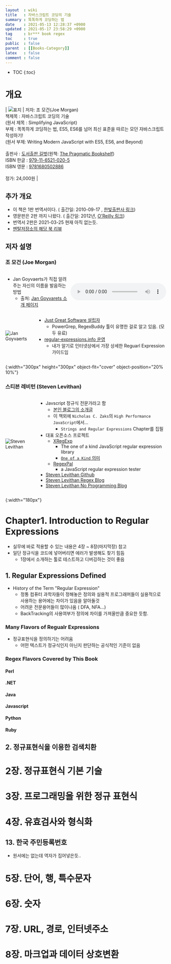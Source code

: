 ```yaml
---
layout  : wiki
title   : 자바스크립트 코딩의 기술
summary : 똑똑하게 코딩하는 법 
date    : 2021-05-13 12:28:37 +0900
updated : 2021-05-17 23:58:29 +0900
tag     : br*** book regex 
toc     : true
public  : false
parent  : [[Books-Category]] 
latex   : false
comment : false
---
```

* TOC
{:toc}

# 개요

| ![표지](https://gimg.gilbut.co.kr/book/BN002655/rn_view_BN002655.jpg) | 저자: 조 모건(Joe Morgan) <br> 책제목 : 자바스크립트 코딩의 기술<br> (원서 제목 : Simplifying JavaScript) <br> 부제 : 똑똑하게 코딩하는 법, ES5, ES6를 넘어 최신 표준을 따르는 모던 자바스크립트 작성하기! <br> (원서 부제: Writing Modern JavaScript with ES5, ES6, and Beyond)<br><br> 출판사 : [도서출판 길벗](https://www.gilbut.co.kr/book/view?bookcode=BN002655&pdscode=pds&keyword=자바스크립트&collection=GB_BOOK#bookTab)(원책: [The Pragmatic Bookshelf](https://pragprog.com/titles/es6tips/simplifying-javascript/)) <br> ISBN 한글 : [979-11-6521-020-5](https://www.google.com/search?q=9791165210205) <br> ISBN 영문 : [9781680502886](https://www.google.com/search?q=9781680502886) <br> <br> 정가: 24,000원 |

## 추가 개요 

* 이 책은 1판 번역서이다. ( 출간일: 2010-09-17 , [한빛출판사 링크](https://www.hanbit.co.kr/store/books/look.php?p_code=B1048739715))
* 영문판은 2판 까지 나왔다. ( 출간일: 2012년, [O'Reilly 링크](https://www.oreilly.com/library/view/regular-expressions-cookbook/9781449327453/))
* 번역서 2판은 2021-03-25 현재 아직 없는듯.
* [멘탈저장소의 해당 북 리뷰](https://commontoday.tistory.com/126)

## 저자 설명

### 조 모건 (Joe Morgan)

<style>
.author-container {display: flex; align-items: center; justify-content: space-around;}
</style>

<div markdown="1" class="author-container">

* Jan Goyvaerts가 직접 알려주는 자신의 이름을 발음하는 방법
  * 출처: [Jan Goyvarets 소개 페이지](https://www.just-great-software.com/aboutjg.html) 
 
![](https://www.just-great-software.com/special/JanGoyvaerts.wav)

</div>


<div markdown="1" class="author-container">

 ![Jan Goyvaerts][jangoyva-img]
 
* [Just Great Software 설립자](https://www.just-great-software.com/index.html)
  * PowerGrep, RegexBuddy 툴이 유명한 걸로 알고 있음. (모두 유료) 
* [regular-expressions.info 운영](https://www.regular-expressions.info/)
  * 내가 알기로 인터넷상에서 가장 상세한 Reguarl Expression 가이드임 

</div>

[jangoyva-img]:http://thejoemorgan.com/static/2ef7ef668ed3f21927f2289e2e9d3173/9dc27/me.jpg
{:width="300px" height="300px" object-fit="cover" object-position="20% 10%"}

### 스티븐 레비턴 (Steven Levithan)

<div markdown="1" class="author-container">

 ![Steven Levithan][stevlev-img]

* Javscript 정규식 전문가라고 함
  * [본인 블로그의 소개글](https://blog.stevenlevithan.com/about)
  * 이 책외에 `Nicholas C. Zaks`의 `High Performance JavaScript`에서...
    * `Strings and Regular Expressions` Chapter를 집필
* 대표 오픈소스 프로젝트
  * [XRegExp](https://xregexp.com/)
    * The one of a kind JavaScript regular expression library
    * [` One of a Kind ` 의미](https://m.blog.naver.com/PostView.nhn?blogId=helpindia&logNo=220737011425&proxyReferer=https:%2F%2Fwww.google.com%2F)
  * [RegexPal](https://stevenlevithan.com/regexpal/)
    * a JavaScript regular expression tester
* [Steven Levithan Github](https://github.com/slevithan)
* [Steven Levithan Regex Blog](https://blog.stevenlevithan.com/)
* [Steven Levithan No Programming Blog](https://slev.life/)

</div>

[stevlev-img]:https://blog.stevenlevithan.com/assets/images/steven_levithan2.jpg
{:width="180px"}

# Chapter1. Introduction to Regular Expressions 

* 실무에 바로 적용할 수 있는 내용은 4장 ~ 8장(마지막장) 참고
* 일단 정규식을 코드에 넣어버리면 에러가 발생해도 찾기 힘듬
  * 1장에서 소개하는 툴로 테스트하고 디버깅하는 것이 좋음

## 1. Regular Expressions Defined 

* History of the Term "Regular Expression" 
  * 정통 컴퓨터 과학자들이 정해놓은 정의와 실용적 프로그래머들이 실용적으로 사용하는 용어에는 차이가 있음을 알아둘것
  * 어려운 전문용어들이 많이나옴 ( DFA, NFA...)
  * BackTracking의 사용여부가 정의에 차이를 가져올만큼 중요한 듯함.

### Many Flavors of Regualr Expressions 

* 정규표현식을 정의하기는 어려움
  * 어떤 텍스트가 정규식인지 아닌지 판단하는 공식적인 기준이 없음

### Regex Flavors Covered by This Book 

#### Perl

#### .NET

#### Java

#### Javascript

#### Python

#### Ruby

## 2. 정규표현식을 이용한 검색치환

# 2장. 정규표현식 기본 기술
# 3장. 프로그래밍을 위한 정규 표현식
# 4장. 유효검사와 형식화

## 13. 한국 주민등록번호

* 원서에는 없는데 역자가 집어넣은듯..

 
# 5장. 단어, 행, 특수문자
# 6장. 숫자
# 7장. URL, 경로, 인터넷주소
# 8장. 마크업과 데이터 상호변환
